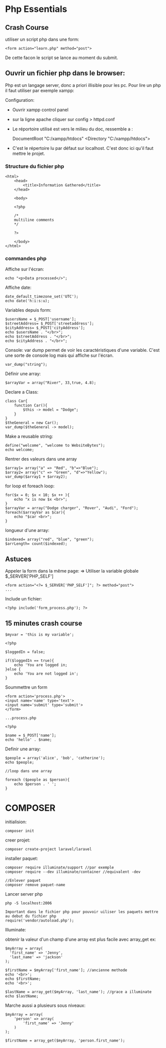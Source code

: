 # Php Essentials


## Crash Course

utiliser un script php dans une form:

    <form action="learn.php" method="post">

De cette facon le script se lance au moment du submit.


## Ouvrir un fichier php dans le browser:

Php est un langage server, donc a priori illisible pour les pc. Pour lire un php il faut utiliser par exemple xampp:

Configuration:

- Ouvrir xampp control panel
- sur la ligne apache cliquer sur config >  httpd.conf
- Le réportoire utilisé est vers le milieu du doc, ressemble a :

    DocumentRoot "C:/xampp/htdocs"
    <Directory "C:/xampp/htdocs">

- C'est le répertoire lu par défaut sur localhost. C'est donc ici qu'il faut mettre le projet.


### Structure du fichier php

    <html>
        <head>
            <title>Information Gathered</title>
        </head>

        <body>

        <?php

        /*
        multiline comments
        */

        ?>

        </body>
    </html>


### commandes php

Affiche sur l'écran:

    echo "<p>Data processed</>";

Affiche date:

    date_default_timezone_set('UTC');
    echo date('h:i:s:u);

Variables depuis form:

    $usersName = $_POST['username'];
    $streetAddress= $_POST['streetaddress'];
    $cityAddress= $_POST['cityAddress'];
    echo $usersName . "</br>";
    echo $streetAddress . "</br>";
    echo $cityAddress . "</br>";

Console:
var dump permet de voir les caractéristiques d'une variable. C'est une sorte de console log mais qui affiche sur l'écran.

    var_dump("string");

Définir une array:

    $arrayVar = array("River", 33,true, 4.8);

Declare a Class:

    class Car{
        function Car(){
            $this -> model = "Dodge";
        }
    }
    $theGeneral = new Car();
    var_dump($theGeneral -> model);

Make a reusable string:

    define("welcome", "welcome to WebsiteBytes");
    echo welcome;

Rentrer des valeurs dans une array

    $array1= array("a" => "Red", "b"=>"Blue");
    $array2= array("c" => "Green", "d"=>"Yellow");
    var_dump($array1 + $array2);


for loop et foreach loop:

    for($x = 0; $x < 10; $x ++ ){
        echo "x is now $x <br>";
    }
    $arrayVar = array("Dodge charger", "Rover", "Audi", "Ford");
    foreach($arrayVar as $car){
        echo "$car <br>";
    }

longueur d'une array:

    $indexed= array("red", "blue", "green");
    $arrLength= count($indexed);


## Astuces

Appeler la form dans la même page:
  => Utiliser la variable globale $_SERVER['PHP_SELF']

    <form action="<?= $_SERVER['PHP_SELF']"; ?> method="post">
    ...

Include un fichier:

    <?php include('form_process.php'); ?>


## 15 minutes crash course

    $myvar = 'this is my variable';

    <?php 

    $loggedIn = false;

    if($loggedIn == true){
        echo 'You are logged in;
    }else {
        echo 'You are not logged in';
    }

Soummettre un form

    <form action='process.php'>
    <input name='name' type='text'>
    <input name='submit' type='submit'>
    </form>

    ...process.php

    <?php

    $name = $_POST['name'];
    echo 'hello' . $name;

Definir une array:

    $people = array('alice', 'bob', 'catherine');
    echo $people;

    //loop dans une array

    foreach ($people as $person){
        echo $person . ' ';
    }


# COMPOSER

initialision:

	composer init

creer projet:

	composer create-project laravel/laravel

installer paquet:

	composer require illuminate/support //par exemple
	composer require --dev illuminate/container //equivalent -dev
	
	//Enlever paquet
	composer remove paquet-name
	
Lancer server php

	php -S localhost:2006
	
	Important dans le fichier php pour pouvoir uiliser les paquets mettre au debut du fichier php
	require('vendor/autoload.php');
	
	
	
Illuminate:

obtenir la valeur d'un champ d'une array est plus facile avec array_get
ex:
	
	$myArray = array(
	  'first_name' => 'Jenny',
	  'last_name' => 'jackson'
	);

	$firstName = $myArray['first_name']; //ancienne methode
	echo '<br>';
	echo $firstName;
	echo '<br>';

	$lastName = array_get($myArray, 'last_name'); //grace a illuminate
	echo $lastName;

Marche aussi a plusieurs sous niveaux:

	$myArray = array(
		'person' => array(
			'first_name' => 'Jenny'
		)
	);
	
	$firstName = array_get($myArray, 'person.first_name');

    